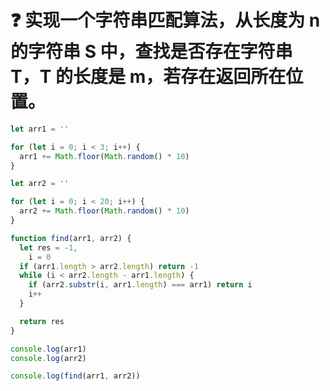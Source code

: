# :question: 实现一个字符串匹配算法，从长度为 n 的字符串 S 中，查找是否存在字符串 T，T 的长度是 m，若存在返回所在位置。

```js
let arr1 = ''

for (let i = 0; i < 3; i++) {
  arr1 += Math.floor(Math.random() * 10)
}

let arr2 = ''

for (let i = 0; i < 20; i++) {
  arr2 += Math.floor(Math.random() * 10)
}

function find(arr1, arr2) {
  let res = -1,
    i = 0
  if (arr1.length > arr2.length) return -1
  while (i < arr2.length - arr1.length) {
    if (arr2.substr(i, arr1.length) === arr1) return i
    i++
  }

  return res
}

console.log(arr1)
console.log(arr2)

console.log(find(arr1, arr2))
```
